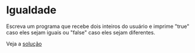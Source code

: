 # Igualdade

Escreva um programa que recebe dois inteiros do usuário e imprime "true" caso
eles sejam iguais ou "false" caso eles sejam diferentes.

Veja a [solução](./solucoes/06-igualdade.go)